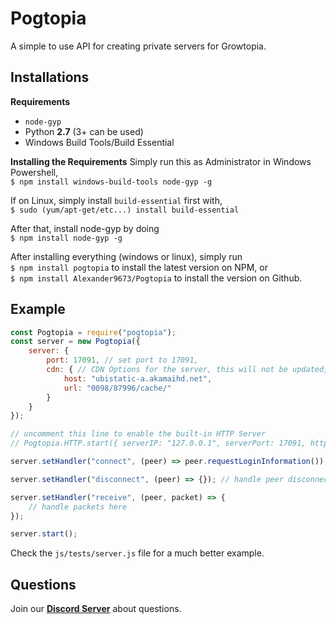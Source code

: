 # Pogtopia
A simple to use API for creating private servers for Growtopia.

## Installations
**Requirements**  
  - `node-gyp`  
  - Python **2.7** (3+ can be used)  
  - Windows Build Tools/Build Essential  

**Installing the Requirements**
Simply run this as Administrator in Windows Powershell,  
`$ npm install windows-build-tools node-gyp -g`  

If on Linux, simply install `build-essential` first with,  
`$ sudo (yum/apt-get/etc...) install build-essential`  

After that, install node-gyp by doing  
`$ npm install node-gyp -g`  

After installing everything (windows or linux), simply run  
`$ npm install pogtopia` to install the latest version on NPM, or  
`$ npm install Alexander9673/Pogtopia` to install the version on Github.

## Example
```js
const Pogtopia = require("pogtopia");
const server = new Pogtopia({
	server: {
		port: 17091, // set port to 17091,
		cdn: { // CDN Options for the server, this will not be updated, you will have to find the CDN yourselves.
			host: "ubistatic-a.akamaihd.net",
			url: "0098/87996/cache/"
		}
	}
});

// uncomment this line to enable the built-in HTTP Server
// Pogtopia.HTTP.start({ serverIP: "127.0.0.1", serverPort: 17091, httpsEnabled: false });

server.setHandler("connect", (peer) => peer.requestLoginInformation()); // request login information from the peer

server.setHandler("disconnect", (peer) => {}); // handle peer disconnections

server.setHandler("receive", (peer, packet) => {
	// handle packets here
});

server.start();
```  
Check the `js/tests/server.js` file for a much better example.  

## Questions
Join our **[Discord Server](https://discord.gg/S7WKAeh)** about questions.
